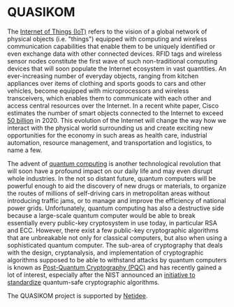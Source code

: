 # QUASIKOM

The [Internet of Things (IoT)](http://en.wikipedia.org/wiki/Internet_of_things
"Internet of things on Wikipedia") refers to the vision of a global network of
physical objects (i.e. "things") equipped with computing and wireless
communication capabilities that enable them to be uniquely identified or even
exchange data with other connected devices. RFID tags and wireless sensor nodes
constitute the first wave of such non-traditional computing devices that will
soon populate the Internet ecosystem in vast quantities. An ever-increasing
number of everyday objects, ranging from kitchen appliances over items of
clothing and sports goods to cars and other vehicles, become equipped with
microprocessors and wireless transceivers, which enables them to communicate
with each other and access central resources over the Internet. In a recent
white paper, Cisco estimates the number of smart objects connected to the
Internet to exceed [50
billion](http://www.cisco.com/c/dam/en_us/about/ac79/docs/innov/IoT_IBSG_0411FINAL.pdf
"Cisco IoT white paper") in 2020. This evolution of the Internet will change
the way how we interact with the physical world surrounding us and create
exciting new opportunities for the economy in such areas as health care,
industrial automation, resource management, and transportation and logistics,
to name a few.

The advent of [quantum
computing](http://en.wikipedia.org/wiki/Quantum_computing "Quantum computing on
Wikipedia") is another technological revolution that will soon have a profound
impact on our daily life and may even disrupt whole industries. In the not so
distant future, quantum computers will be powerful enough to aid the discovery
of new drugs or materials, to organize the routes of millions of self-driving
cars in metropolitan areas without introducing traffic jams, or to manage and
improve the efficiency of national power grids. Unfortunately, quantum
computing has also a destructive side because a large-scale quantum computer
would be able to break essentially every public-key cryptosystem in use today,
in particular RSA and ECC. However, there exist a few public-key cryptographic
algorithms that are unbreakable not only for classical computers, but also when
using a sophisticated quantum computer. The sub-area of cryptography that deals
with the design, cryptanalysis, and implementation of cryptographic algorithms
supposed to be able to withstand attacks by quantum computers is known as
[Post-Quantum Cryptography
(PQC)](http://en.wikipedia.org/wiki/Post-quantum_cryptography "Post-quantum
cryptography on Wikipedia") and has recently gained a lot of interest,
especially after the NIST announced an [initiative to
standardize](http://csrc.nist.gov/Projects/Post-Quantum-Cryptography "NIST
post-quantum cryptography project") quantum-safe cryptographic algorithms.

The QUASIKOM project is supported by [Netidee](http://www.netidee.at "NetIdee
Homepage").
